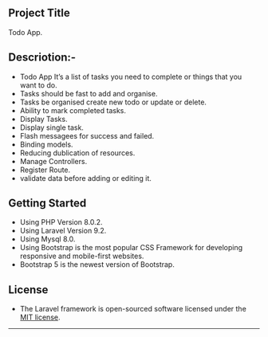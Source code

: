 ## Project Title
Todo App.

## Descriotion:-
 - Todo App It’s a list of tasks you need to complete or things that you want to do.
 - Tasks should be fast to add and organise.
 - Tasks be organised create new todo or update or delete.
 - Ability to mark completed tasks.
 - Display Tasks.
 - Display single task.
 - Flash messagees for success and failed.
 - Binding models.
 - Reducing dublication of resources.
 - Manage Controllers.
 - Register Route.
 - validate data before adding or editing it.
        
## Getting Started
 - Using PHP Version 8.0.2.
 - Using Laravel Version 9.2.
 - Using Mysql 8.0.
 - Using Bootstrap is the most popular CSS Framework for developing responsive and mobile-first websites. 
 - Bootstrap 5 is the newest version of Bootstrap.

## License

 - The Laravel framework is open-sourced software licensed under the [MIT license](https://opensource.org/licenses/MIT).
- - - -
